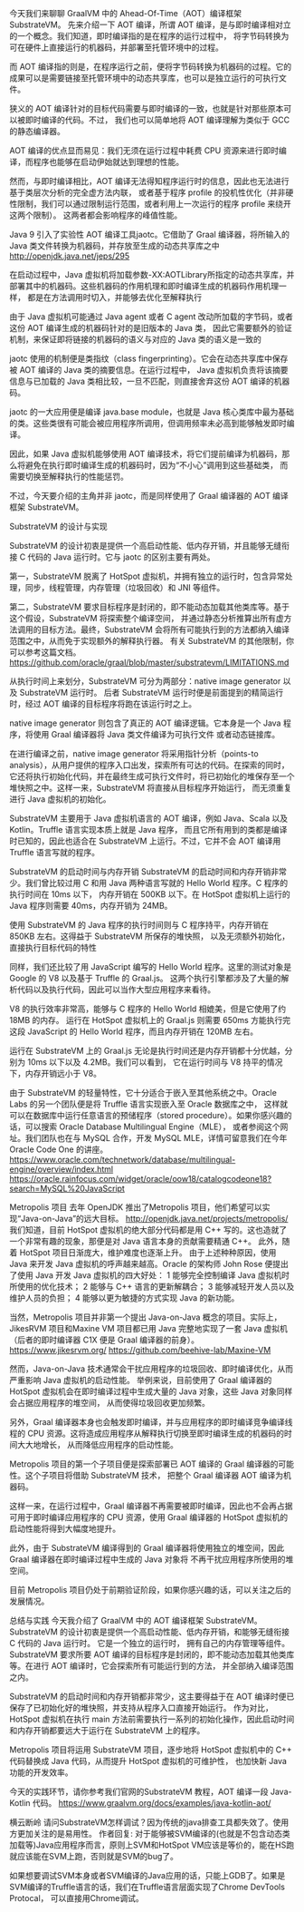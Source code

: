 今天我们来聊聊 GraalVM 中的 Ahead-Of-Time（AOT）编译框架 SubstrateVM。
先来介绍一下 AOT 编译，所谓 AOT 编译，是与即时编译相对立的一个概念。我们知道，即时编译指的是在程序的运行过程中，
  将字节码转换为可在硬件上直接运行的机器码，并部署至托管环境中的过程。

而 AOT 编译指的则是，在程序运行之前，便将字节码转换为机器码的过程。它的成果可以是需要链接至托管环境中的动态共享库，也可以是独立运行的可执行文件。

狭义的 AOT 编译针对的目标代码需要与即时编译的一致，也就是针对那些原本可以被即时编译的代码。不过，
   我们也可以简单地将 AOT 编译理解为类似于 GCC 的静态编译器。

AOT 编译的优点显而易见：我们无须在运行过程中耗费 CPU 资源来进行即时编译，而程序也能够在启动伊始就达到理想的性能。

然而，与即时编译相比，AOT 编译无法得知程序运行时的信息，因此也无法进行基于类层次分析的完全虚方法内联，
  或者基于程序 profile 的投机性优化（并非硬性限制，我们可以通过限制运行范围，或者利用上一次运行的程序 profile 来绕开这两个限制）。
  这两者都会影响程序的峰值性能。

Java 9 引入了实验性 AOT 编译工具jaotc。它借助了 Graal 编译器，将所输入的 Java 类文件转换为机器码，并存放至生成的动态共享库之中
http://openjdk.java.net/jeps/295

在启动过程中，Java 虚拟机将加载参数-XX:AOTLibrary所指定的动态共享库，并部署其中的机器码。这些机器码的作用机理和即时编译生成的机器码作用机理一样，
  都是在方法调用时切入，并能够去优化至解释执行

由于 Java 虚拟机可能通过 Java agent 或者 C agent 改动所加载的字节码，或者这份 AOT 编译生成的机器码针对的是旧版本的 Java 类，
  因此它需要额外的验证机制，来保证即将链接的机器码的语义与对应的 Java 类的语义是一致的

jaotc 使用的机制便是类指纹（class fingerprinting）。它会在动态共享库中保存被 AOT 编译的 Java 类的摘要信息。在运行过程中，
  Java 虚拟机负责将该摘要信息与已加载的 Java 类相比较，一旦不匹配，则直接舍弃这份 AOT 编译的机器码。

jaotc 的一大应用便是编译 java.base module，也就是 Java 核心类库中最为基础的类。这些类很有可能会被应用程序所调用，但调用频率未必高到能够触发即时编译。

因此，如果 Java 虚拟机能够使用 AOT 编译技术，将它们提前编译为机器码，那么将避免在执行即时编译生成的机器码时，因为“不小心”调用到这些基础类，
  而需要切换至解释执行的性能惩罚。

不过，今天要介绍的主角并非 jaotc，而是同样使用了 Graal 编译器的 AOT 编译框架 SubstrateVM。

SubstrateVM 的设计与实现

SubstrateVM 的设计初衷是提供一个高启动性能、低内存开销，并且能够无缝衔接 C 代码的 Java 运行时。它与 jaotc 的区别主要有两处。

第一，SubstrateVM 脱离了 HotSpot 虚拟机，并拥有独立的运行时，包含异常处理，同步，线程管理，内存管理（垃圾回收）和 JNI 等组件。

第二，SubstrateVM 要求目标程序是封闭的，即不能动态加载其他类库等。基于这个假设，SubstrateVM 将探索整个编译空间，
  并通过静态分析推算出所有虚方法调用的目标方法。最终，SubstrateVM 会将所有可能执行到的方法都纳入编译范围之中，从而免于实现额外的解释执行器。
有关 SubstrateVM 的其他限制，你可以参考这篇文档。
https://github.com/oracle/graal/blob/master/substratevm/LIMITATIONS.md

从执行时间上来划分，SubstrateVM 可分为两部分：native image generator 以及 SubstrateVM 运行时。
  后者 SubstrateVM 运行时便是前面提到的精简运行时，经过 AOT 编译的目标程序将跑在该运行时之上。

native image generator 则包含了真正的 AOT 编译逻辑。它本身是一个 Java 程序，将使用 Graal 编译器将 Java 类文件编译为可执行文件
  或者动态链接库。

在进行编译之前，native image generator 将采用指针分析（points-to analysis），从用户提供的程序入口出发，探索所有可达的代码。在探索的同时，
它还将执行初始化代码，并在最终生成可执行文件时，将已初始化的堆保存至一个堆快照之中。这样一来，SubstrateVM 将直接从目标程序开始运行，
而无须重复进行 Java 虚拟机的初始化。

SubstrateVM 主要用于 Java 虚拟机语言的 AOT 编译，例如 Java、Scala 以及 Kotlin。Truffle 语言实现本质上就是 Java 程序，
 而且它所有用到的类都是编译时已知的，因此也适合在 SubstrateVM 上运行。不过，它并不会 AOT 编译用 Truffle 语言写就的程序。


SubstrateVM 的启动时间与内存开销
SubstrateVM 的启动时间和内存开销非常少。我们曾比较过用 C 和用 Java 两种语言写就的 Hello World 程序。C 程序的执行时间在 10ms 以下，
  内存开销在 500KB 以下。在 HotSpot 虚拟机上运行的 Java 程序则需要 40ms，内存开销为 24MB。

使用 SubstrateVM 的 Java 程序的执行时间则与 C 程序持平，内存开销在 850KB 左右。这得益于 SubstrateVM 所保存的堆快照，
  以及无须额外初始化，直接执行目标代码的特性

同样，我们还比较了用 JavaScript 编写的 Hello World 程序。这里的测试对象是 Google 的 V8 以及基于 Truffle 的 Graal.js。
  这两个执行引擎都涉及了大量的解析代码以及执行代码，因此可以当作大型应用程序来看待。

V8 的执行效率非常高，能够与 C 程序的 Hello World 相媲美，但是它使用了约 18MB 的内存。
  运行在 HotSpot 虚拟机上的 Graal.js 则需要 650ms 方能执行完这段 JavaScript 的 Hello World 程序，而且内存开销在 120MB 左右。

运行在 SubstrateVM 上的 Graal.js 无论是执行时间还是内存开销都十分优越，分别为 10ms 以下以及 4.2MB。我们可以看到，
  它在运行时间与 V8 持平的情况下，内存开销远小于 V8。

由于 SubstrateVM 的轻量特性，它十分适合于嵌入至其他系统之中。Oracle Labs 的另一个团队便是将 Truffle 语言实现嵌入至 Oracle 数据库之中，
  这样就可以在数据库中运行任意语言的预储程序（stored procedure）。如果你感兴趣的话，可以搜索 Oracle Database Multilingual Engine（MLE），
  或者参阅这个网址。我们团队也在与 MySQL 合作，开发 MySQL MLE，详情可留意我们在今年 Oracle Code One 的讲座。
https://www.oracle.com/technetwork/database/multilingual-engine/overview/index.html
https://oracle.rainfocus.com/widget/oracle/oow18/catalogcodeone18?search=MySQL%20JavaScript


Metropolis 项目
去年 OpenJDK 推出了Metropolis 项目，他们希望可以实现“Java-on-Java”的远大目标。
http://openjdk.java.net/projects/metropolis/
我们知道，目前 HotSpot 虚拟机的绝大部分代码都是用 C++ 写的。这也造就了一个非常有趣的现象，那便是对 Java 语言本身的贡献需要精通 C++。
  此外，随着 HotSpot 项目日渐庞大，维护难度也逐渐上升。
由于上述种种原因，使用 Java 来开发 Java 虚拟机的呼声越来越高。Oracle 的架构师 John Rose 便提出了使用 Java 开发 Java 虚拟机的四大好处：
1 能够完全控制编译 Java 虚拟机时所使用的优化技术；
2 能够与 C++ 语言的更新解耦合；
3 能够减轻开发人员以及维护人员的负担；
4 能够以更为敏捷的方式实现 Java 的新功能。

当然，Metropolis 项目并非第一个提出 Java-on-Java 概念的项目。实际上，JikesRVM 项目和Maxine VM 项目都已用 Java 完整地实现了一套 Java 虚拟机
  （后者的即时编译器 C1X 便是 Graal 编译器的前身）。
https://www.jikesrvm.org/
https://github.com/beehive-lab/Maxine-VM

然而，Java-on-Java 技术通常会干扰应用程序的垃圾回收、即时编译优化，从而严重影响 Java 虚拟机的启动性能。
举例来说，目前使用了 Graal 编译器的 HotSpot 虚拟机会在即时编译过程中生成大量的 Java 对象，这些 Java 对象同样会占据应用程序的堆空间，
  从而使得垃圾回收更加频繁。

另外，Graal 编译器本身也会触发即时编译，并与应用程序的即时编译竞争编译线程的 CPU 资源。这将造成应用程序从解释执行切换至即时编译生成的机器码的时间大大地增长，
  从而降低应用程序的启动性能。

Metropolis 项目的第一个子项目便是探索部署已 AOT 编译的 Graal 编译器的可能性。这个子项目将借助 SubstrateVM 技术，
  把整个 Graal 编译器 AOT 编译为机器码。

这样一来，在运行过程中，Graal 编译器不再需要被即时编译，因此也不会再占据可用于即时编译应用程序的 CPU 资源，使用 Graal 编译器的 HotSpot 虚拟机的
  启动性能将得到大幅度地提升。

此外，由于 SubstrateVM 编译得到的 Graal 编译器将使用独立的堆空间，因此 Graal 编译器在即时编译过程中生成的 Java 对象将
  不再干扰应用程序所使用的堆空间。

目前 Metropolis 项目仍处于前期验证阶段，如果你感兴趣的话，可以关注之后的发展情况。

总结与实践
今天我介绍了 GraalVM 中的 AOT 编译框架 SubstrateVM。
SubstrateVM 的设计初衷是提供一个高启动性能、低内存开销，和能够无缝衔接 C 代码的 Java 运行时。 它是一个独立的运行时，
  拥有自己的内存管理等组件。
SubstrateVM 要求所要 AOT 编译的目标程序是封闭的，即不能动态加载其他类库等。在进行 AOT 编译时，它会探索所有可能运行到的方法，
  并全部纳入编译范围之内。

SubstrateVM 的启动时间和内存开销都非常少，这主要得益于在 AOT 编译时便已保存了已初始化好的堆快照，并支持从程序入口直接开始运行。
  作为对比，HotSpot 虚拟机在执行 main 方法前需要执行一系列的初始化操作，因此启动时间和内存开销都要远大于运行在 SubstrateVM 上的程序。

Metropolis 项目将运用 SubstrateVM 项目，逐步地将 HotSpot 虚拟机中的 C++ 代码替换成 Java 代码，从而提升 HotSpot 虚拟机的可维护性，
  也加快新 Java 功能的开发效率。

今天的实践环节，请你参考我们官网的SubstrateVM 教程，AOT 编译一段 Java-Kotlin 代码。
https://www.graalvm.org/docs/examples/java-kotlin-aot/



横云断岭
请问SubstrateVM怎样调试？因为传统的java排查工具都失效了。使用方更加关注的是易用性。
作者回复: 对于能够被SVM编译的(也就是不包含动态类加载等)Java应用程序而言，原则上SVM和HotSpot VM应该是等价的，能在HS跑就应该能在SVM上跑，否则就是SVM的bug了。

如果想要调试SVM本身或者SVM编译的Java应用的话，只能上GDB了。如果是SVM编译的Truffle语言的话，我们在Truffle语言层面实现了Chrome DevTools Protocal，
  可以直接用Chrome调试。
